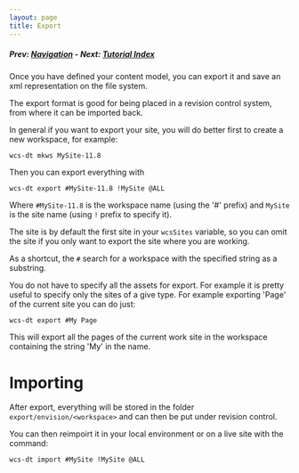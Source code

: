 ```yaml
---
layout: page
title: Export
---
```

##### Prev: [Navigation](Navigation.html) - Next:  [Tutorial Index](/tutorial.html)

Once you have defined your content model, you can export it and save an xml representation on the file system.

The export format is good for being placed in a revision control system, from where it can be imported back.

In general if you want to export your site, you will do better first to create a new workspace, for example:

```
wcs-dt mkws MySite-11.8
```

Then you can export everything with 

```
wcs-dt export #MySite-11.8 !MySite @ALL
```

Where `#MySite-11.8` is the workspace name (using the '#' prefix) and `MySite` is the site name (using `!` prefix to specify it). 

The site is by default the first site in your `wcsSites` variable, so you can omit the site if you only want to export the site where you are working.

As a shortcut, the `#` search for a workspace with the specified string as a substring.

You do not have to specify all the assets for export. For example it is pretty useful to specify only the sites of a give type. For example exporting 'Page' of the current site you can do just:

```
wcs-dt export #My Page
```

This will export all the pages of the current work site in the workspace containing the string 'My' in the name. 

# Importing

After export, everything will be stored in the folder `export/envision/<workspace>` and can then be put under revision control.

You can then reimpoirt it in your local environment or on a live site with the command:

```
wcs-dt import #MySite !MySite @ALL
```
